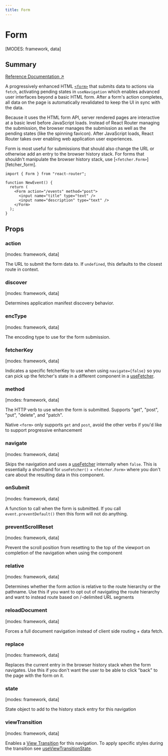 ```yaml
---
title: Form
---
```


# Form

[MODES: framework, data]

## Summary

[Reference Documentation ↗](https://api.reactrouter.com/v7/functions/react_router.Form.html)

A progressively enhanced HTML [`<form>`](https://developer.mozilla.org/en-US/docs/Web/HTML/Element/form) that submits data to actions via `fetch`, activating pending states in `useNavigation` which enables advanced user interfaces beyond a basic HTML form. After a form's action completes, all data on the page is automatically revalidated to keep the UI in sync with the data.

Because it uses the HTML form API, server rendered pages are interactive at a basic level before JavaScript loads. Instead of React Router managing the submission, the browser manages the submission as well as the pending states (like the spinning favicon). After JavaScript loads, React Router takes over enabling web application user experiences.

Form is most useful for submissions that should also change the URL or otherwise add an entry to the browser history stack. For forms that shouldn't manipulate the browser history stack, use [`<fetcher.Form>`][fetcher_form].

```tsx
import { Form } from "react-router";

function NewEvent() {
  return (
    <Form action="/events" method="post">
      <input name="title" type="text" />
      <input name="description" type="text" />
    </Form>
  );
}
```

## Props

### action

[modes: framework, data]

The URL to submit the form data to. If `undefined`, this defaults to the closest route in context.

### discover

[modes: framework, data]

Determines application manifest discovery behavior.

### encType

[modes: framework, data]

The encoding type to use for the form submission.

### fetcherKey

[modes: framework, data]

Indicates a specific fetcherKey to use when using `navigate={false}` so you
can pick up the fetcher's state in a different component in a [useFetcher](../hooks/useFetcher).

### method

[modes: framework, data]

The HTTP verb to use when the form is submitted. Supports "get", "post",
"put", "delete", and "patch".

Native `<form>` only supports `get` and `post`, avoid the other verbs if
you'd like to support progressive enhancement

### navigate

[modes: framework, data]

Skips the navigation and uses a [useFetcher](../hooks/useFetcher) internally
when `false`. This is essentially a shorthand for `useFetcher()` +
`<fetcher.Form>` where you don't care about the resulting data in this
component.

### onSubmit

[modes: framework, data]

A function to call when the form is submitted. If you call
`event.preventDefault()` then this form will not do anything.

### preventScrollReset

[modes: framework, data]

Prevent the scroll position from resetting to the top of the viewport on
completion of the navigation when using the <ScrollRestoration> component

### relative

[modes: framework, data]

Determines whether the form action is relative to the route hierarchy or
the pathname. Use this if you want to opt out of navigating the route
hierarchy and want to instead route based on /-delimited URL segments

### reloadDocument

[modes: framework, data]

Forces a full document navigation instead of client side routing + data
fetch.

### replace

[modes: framework, data]

Replaces the current entry in the browser history stack when the form
navigates. Use this if you don't want the user to be able to click "back"
to the page with the form on it.

### state

[modes: framework, data]

State object to add to the history stack entry for this navigation

### viewTransition

[modes: framework, data]

Enables a [View
Transition](https://developer.mozilla.org/en-US/docs/Web/API/View_Transitions_API)
for this navigation. To apply specific styles during the transition see
[useViewTransitionState](../hooks/useViewTransitionState).
